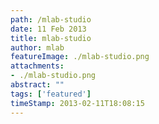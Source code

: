 ```yaml
---
path: /mlab-studio
date: 11 Feb 2013
title: mlab-studio
author: mlab
featureImage: ./mlab-studio.png
attachments: 
- ./mlab-studio.png
abstract: ""
tags: ['featured']
timeStamp: 2013-02-11T18:08:15
---
```





